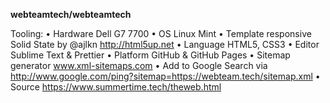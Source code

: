 **webteamtech/webteamtech** 

Tooling:
    • Hardware Dell G7 7700
    • OS Linux Mint
    • Template responsive Solid State by @ajlkn http://html5up.net 
    • Language HTML5, CSS3 
    • Editor Sublime Text & Prettier 
    • Platform GitHub & GitHub Pages 
    • Sitemap generator www.xml-sitemaps.com 
    • Add to Google Search via http://www.google.com/ping?sitemap=https://webteam.tech/sitemap.xml 
    • Source https://www.summertime.tech/theweb.html
    
         
